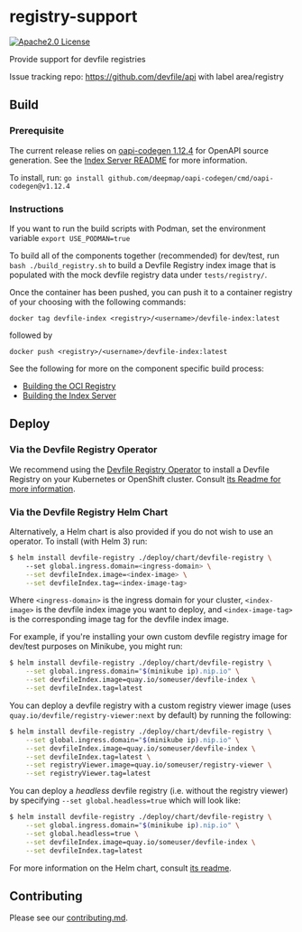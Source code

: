 # registry-support

<div id="header">

[![Apache2.0 License](https://img.shields.io/badge/license-Apache2.0-brightgreen.svg)](LICENSE)
</div>

Provide support for devfile registries

Issue tracking repo: https://github.com/devfile/api with label area/registry

## Build

### Prerequisite

The current release relies on [oapi-codegen 1.12.4](https://github.com/deepmap/oapi-codegen/tree/v1.12.4) for OpenAPI source generation. See the [Index Server README](index/server/README.md#source-generation) for more information.

To install, run:
`go install github.com/deepmap/oapi-codegen/cmd/oapi-codegen@v1.12.4`

### Instructions
If you want to run the build scripts with Podman, set the environment variable
`export USE_PODMAN=true`

To build all of the components together (recommended) for dev/test, run `bash ./build_registry.sh` to build a Devfile Registry index image that is populated with the mock devfile registry data under `tests/registry/`.

Once the container has been pushed, you can push it to a container registry of your choosing with the following commands:

```
docker tag devfile-index <registry>/<username>/devfile-index:latest
```

followed by

```
docker push <registry>/<username>/devfile-index:latest
```

See the following for more on the component specific build process:

- [Building the OCI Registry](oci-registry/README.md#build)
- [Building the Index Server](index/server/README.md#build)

## Deploy

### Via the Devfile Registry Operator

We recommend using the [Devfile Registry Operator](https://github.com/devfile/registry-operator) to install a Devfile Registry on your Kubernetes or OpenShift cluster. Consult [its Readme for more information](https://github.com/devfile/registry-operator#running-the-controller-in-a-cluster).

### Via the Devfile Registry Helm Chart

Alternatively, a Helm chart is also provided if you do not wish to use an operator. To install (with Helm 3) run:

```bash
$ helm install devfile-registry ./deploy/chart/devfile-registry \ 
    --set global.ingress.domain=<ingress-domain> \
	--set devfileIndex.image=<index-image> \
	--set devfileIndex.tag=<index-image-tag>
```

Where `<ingress-domain>` is the ingress domain for your cluster, `<index-image>` is the devfile index image you want to deploy, and `<index-image-tag>` is the corresponding image tag for the devfile index image.

For example, if you're installing your own custom devfile registry image for dev/test purposes on Minikube, you might run:

```bash
$ helm install devfile-registry ./deploy/chart/devfile-registry \
    --set global.ingress.domain="$(minikube ip).nip.io" \
	--set devfileIndex.image=quay.io/someuser/devfile-index \
	--set devfileIndex.tag=latest
```

You can deploy a devfile registry with a custom registry viewer image (uses `quay.io/devfile/registry-viewer:next` by default) by running the following:

```bash
$ helm install devfile-registry ./deploy/chart/devfile-registry \
    --set global.ingress.domain="$(minikube ip).nip.io" \
	--set devfileIndex.image=quay.io/someuser/devfile-index \
	--set devfileIndex.tag=latest \
	--set registryViewer.image=quay.io/someuser/registry-viewer \
	--set registryViewer.tag=latest
```

You can deploy a *headless* devfile registry (i.e. without the registry viewer) by specifying `--set global.headless=true` which will look like:

```bash
$ helm install devfile-registry ./deploy/chart/devfile-registry \
    --set global.ingress.domain="$(minikube ip).nip.io" \
	--set global.headless=true \
	--set devfileIndex.image=quay.io/someuser/devfile-index \
	--set devfileIndex.tag=latest
```

For more information on the Helm chart, consult [its readme](deploy/chart/devfile-registry/README.md).

## Contributing

Please see our [contributing.md](./CONTRIBUTING.md).
